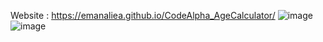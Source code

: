 Website : https://emanaliea.github.io/CodeAlpha_AgeCalculator/
![image](https://github.com/EmanAliEA/CodeAlpha_AgeCalculator/assets/97082988/7f5e692e-fa54-4e21-8671-b080067aeea8)
![image](https://github.com/EmanAliEA/CodeAlpha_AgeCalculator/assets/97082988/016d0c9e-ee96-4ef2-b465-6411de2ae0b7)
